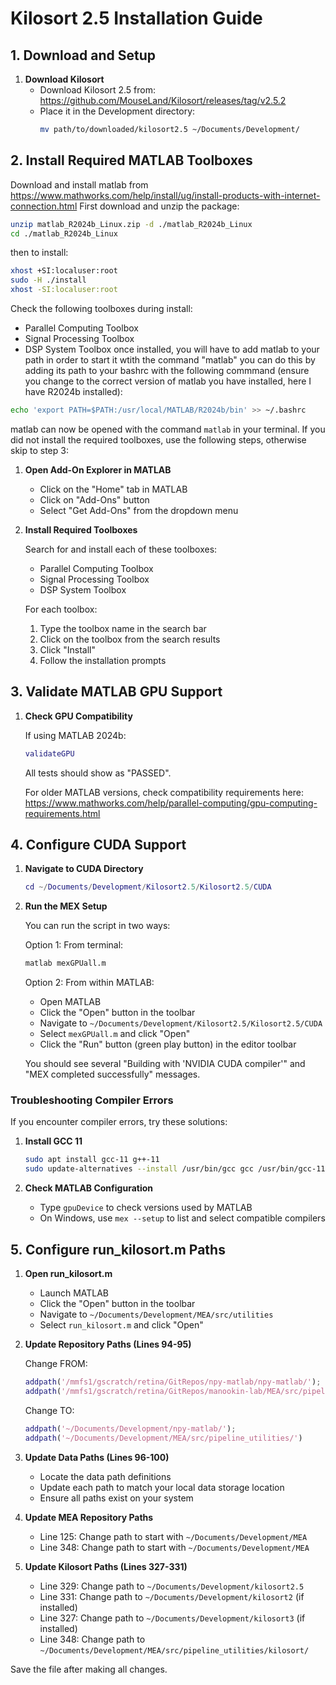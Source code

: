 # Kilosort 2.5 Installation Guide

## 1. Download and Setup

1. **Download Kilosort**
   - Download Kilosort 2.5 from: https://github.com/MouseLand/Kilosort/releases/tag/v2.5.2
   - Place it in the Development directory:
     ```bash
     mv path/to/downloaded/kilosort2.5 ~/Documents/Development/
     ```

## 2. Install Required MATLAB Toolboxes
Download and install matlab from https://www.mathworks.com/help/install/ug/install-products-with-internet-connection.html
First download and unzip the package:
```bash
unzip matlab_R2024b_Linux.zip -d ./matlab_R2024b_Linux
cd ./matlab_R2024b_Linux
```
then to install:
```bash
xhost +SI:localuser:root
sudo -H ./install
xhost -SI:localuser:root
```
Check the following toolboxes during install: 
   - Parallel Computing Toolbox
   - Signal Processing Toolbox
   - DSP System Toolbox
once installed, you will have to add matlab to your path in order to start it wtith the command "matlab"
you can do this by adding its path to your bashrc with the following commmand (ensure you change to the correct version of matlab you have installed, here I have R2024b installed):
```bash
echo 'export PATH=$PATH:/usr/local/MATLAB/R2024b/bin' >> ~/.bashrc
```
matlab can now be opened with the command `matlab` in your terminal. If you did not install the required toolboxes, use the following steps, otherwise skip to step 3:
1. **Open Add-On Explorer in MATLAB**
   - Click on the "Home" tab in MATLAB
   - Click on "Add-Ons" button
   - Select "Get Add-Ons" from the dropdown menu

2. **Install Required Toolboxes**
   
   Search for and install each of these toolboxes:
   - Parallel Computing Toolbox
   - Signal Processing Toolbox
   - DSP System Toolbox

   For each toolbox:
   1. Type the toolbox name in the search bar
   2. Click on the toolbox from the search results
   3. Click "Install"
   4. Follow the installation prompts

## 3. Validate MATLAB GPU Support

1. **Check GPU Compatibility**

   If using MATLAB 2024b:
   ```matlab
   validateGPU
   ```
   All tests should show as "PASSED".

   For older MATLAB versions, check compatibility requirements here:
   https://www.mathworks.com/help/parallel-computing/gpu-computing-requirements.html

## 4. Configure CUDA Support

1. **Navigate to CUDA Directory**
   ```matlab
   cd ~/Documents/Development/Kilosort2.5/Kilosort2.5/CUDA
   ```

2. **Run the MEX Setup**
   
   You can run the script in two ways:

   Option 1: From terminal:
   ```bash
   matlab mexGPUall.m
   ```

   Option 2: From within MATLAB:
   - Open MATLAB
   - Click the "Open" button in the toolbar
   - Navigate to `~/Documents/Development/Kilosort2.5/Kilosort2.5/CUDA`
   - Select `mexGPUall.m` and click "Open"
   - Click the "Run" button (green play button) in the editor toolbar

   You should see several "Building with 'NVIDIA CUDA compiler'" and "MEX completed successfully" messages.

### Troubleshooting Compiler Errors

If you encounter compiler errors, try these solutions:

1. **Install GCC 11**
   ```bash
   sudo apt install gcc-11 g++-11
   sudo update-alternatives --install /usr/bin/gcc gcc /usr/bin/gcc-11 60 --slave /usr/bin/g++ g++ /usr/bin/g++-11
   ```

2. **Check MATLAB Configuration**
   - Type `gpuDevice` to check versions used by MATLAB
   - On Windows, use `mex --setup` to list and select compatible compilers

## 5. Configure run_kilosort.m Paths

1. **Open run_kilosort.m**
   - Launch MATLAB
   - Click the "Open" button in the toolbar
   - Navigate to `~/Documents/Development/MEA/src/utilities`
   - Select `run_kilosort.m` and click "Open"

2. **Update Repository Paths (Lines 94-95)**

   Change FROM:
   ```matlab
   addpath('/mmfs1/gscratch/retina/GitRepos/npy-matlab/npy-matlab/');
   addpath('/mmfs1/gscratch/retina/GitRepos/manookin-lab/MEA/src/pipeline_utilities/')
   ```

   Change TO:
   ```matlab
   addpath('~/Documents/Development/npy-matlab/');
   addpath('~/Documents/Development/MEA/src/pipeline_utilities/')
   ```

3. **Update Data Paths (Lines 96-100)**
   - Locate the data path definitions
   - Update each path to match your local data storage location
   - Ensure all paths exist on your system

4. **Update MEA Repository Paths**
   - Line 125: Change path to start with `~/Documents/Development/MEA`
   - Line 348: Change path to start with `~/Documents/Development/MEA`

5. **Update Kilosort Paths (Lines 327-331)**
   - Line 329: Change path to `~/Documents/Development/kilosort2.5`
   - Line 331: Change path to `~/Documents/Development/kilosort2` (if installed)
   - Line 327: Change path to `~/Documents/Development/kilosort3` (if installed)
   - Line 348: Change path to `~/Documents/Development/MEA/src/pipeline_utilities/kilosort/`

Save the file after making all changes.
